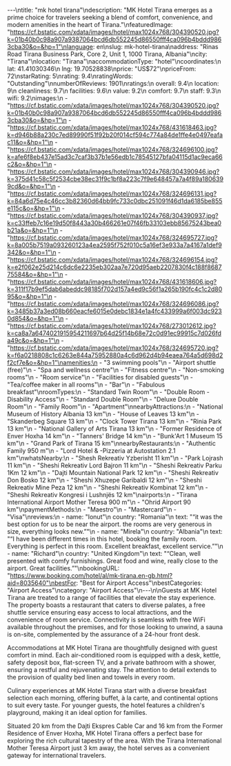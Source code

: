 ---\ntitle: "mk hotel tirana"\ndescription: "MK Hotel Tirana emerges as a prime choice for travelers seeking a blend of comfort, convenience, and modern amenities in the heart of Tirana."\nfeaturedImage: "https://cf.bstatic.com/xdata/images/hotel/max1024x768/304390520.jpg?k=01b40b0c98a907a9387064bcd6db552245d86550fff4ca096b4bddd9863cba30&o=&hp=1"\nlanguage: en\nslug: mk-hotel-tirana\naddress: "Rinas Road Tirana Business Park, Core 2, Unit 1, 1000 Tirana, Albania"\ncity: "Tirana"\nlocation: "Tirana"\naccommodationType: "hotel"\ncoordinates:\n  lat: 41.41030346\n  lng: 19.70528838\nprice: "US$72"\npriceFrom: 72\nstarRating: 5\nrating: 9.4\nratingWords: "Outstanding"\nnumberOfReviews: 1901\nratings:\n  overall: 9.4\n  location: 9\n  cleanliness: 9.7\n  facilities: 9.6\n  value: 9.2\n  comfort: 9.7\n  staff: 9.3\n  wifi: 9.2\nimages:\n  - "https://cf.bstatic.com/xdata/images/hotel/max1024x768/304390520.jpg?k=01b40b0c98a907a9387064bcd6db552245d86550fff4ca096b4bddd9863cba30&o=&hp=1"\n  - "https://cf.bstatic.com/xdata/images/hotel/max1024x768/431618463.jpg?k=d946b88a230c7ed89990f51f92b20f014cf594c774a84de1ffe4e0497eafac11&o=&hp=1"\n  - "https://cf.bstatic.com/xdata/images/hotel/max1024x768/324696100.jpg?k=afe6f8eb437e15ad3c7caf3b37b1e56edb1c78545127bfa04115d1ac9eca66c2&o=&hp=1"\n  - "https://cf.bstatic.com/xdata/images/hotel/max1024x768/304390946.jpg?k=375d41c58c5f2534cbe38ec31f9c1bf8a223c7f9e648457a7a4f89a1806399cd&o=&hp=1"\n  - "https://cf.bstatic.com/xdata/images/hotel/max1024x768/324696131.jpg?k=84a6d75e4c46cc3b82360d64bb9fc733c0dbc251091f46d1da6185be855e115c&o=&hp=1"\n  - "https://cf.bstatic.com/xdata/images/hotel/max1024x768/304390937.jpg?k=c33ffeb7c16e19d50f8443a30b466261e07f46fb33103ebb85675243bea0b21a&o=&hp=1"\n  - "https://cf.bstatic.com/xdata/images/hotel/max1024x768/324695727.jpg?k=8a005b7519a093260123a4ea2595f752f010c5a16ef3e933a7a4167a1def9342&o=&hp=1"\n  - "https://cf.bstatic.com/xdata/images/hotel/max1024x768/324696154.jpg?k=e2f062e25d214c6dc6e2235eb302aa7e720d95aeb2207830f4c188f868775584&o=&hp=1"\n  - "https://cf.bstatic.com/xdata/images/hotel/max1024x768/431618606.jpg?k=311f17b9ef5dab6abeddc98185f702d157a4ed9c56f1a265b190fc4c1c2d8095&o=&hp=1"\n  - "https://cf.bstatic.com/xdata/images/hotel/max1024x768/324696086.jpg?k=3485b37a3ed08b660eacfe6015e0debc1834e1a4fc433999a6f003dc9230d854&o=&hp=1"\n  - "https://cf.bstatic.com/xdata/images/hotel/max1024x768/273012612.jpg?k=ca8a7a6474021915954211697b64d25f14b68e72c0d91ec99915c7d026fda49c&o=&hp=1"\n  - "https://cf.bstatic.com/xdata/images/hotel/max1024x768/324695720.jpg?k=f6a0218808c1c6263e844a75952880a4c6d962d4b94eaea764a5d698d2f2cf7e&o=&hp=1"\namenities:\n  - "3 swimming pools"\n  - "Airport shuttle (free)"\n  - "Spa and wellness centre"\n  - "Fitness centre"\n  - "Non-smoking rooms"\n  - "Room service"\n  - "Facilities for disabled guests"\n  - "Tea/coffee maker in all rooms"\n  - "Bar"\n  - "Fabulous breakfast"\nroomTypes:\n  - "Standard Twin Room"\n  - "Double Room - Disability Access"\n  - "Standard Double Room"\n  - "Deluxe Double Room"\n  - "Family Room"\n  - "Apartment"\nnearbyAttractions:\n  - "National Museum of History Albania 13 km"\n  - "House of Leaves 13 km"\n  - "Skanderbeg Square 13 km"\n  - "Clock Tower Tirana 13 km"\n  - "Rinia Park 13 km"\n  - "National Gallery of Arts Tirana 13 km"\n  - "Former Residence of Enver Hoxha 14 km"\n  - "Tanners' Bridge 14 km"\n  - "Bunk'Art 1 Museum 15 km"\n  - "Grand Park of Tirana 15 km"\nnearbyRestaurants:\n  - "Authentic Family 950 m"\n  - "Lord Hotel & -Pizzeria at Autostation 2.1 km"\nwhatsNearby:\n  - "Shesh Rekreativ Yzberisht 11 km"\n  - "Park Lojrash 11 km"\n  - "Sheshi Rekreativ Lord Bajron 11 km"\n  - "Sheshi Rekreativ Parku 1Km 12 km"\n  - "Dajti Mountain National Park 12 km"\n  - "Sheshi Rekreativ Don Bosko 12 km"\n  - "Sheshi Xhuzepe Garibaldi 12 km"\n  - "Sheshi Rekreativ Mine Peza 12 km"\n  - "Sheshi Rekreativ Kombinat 12 km"\n  - "Sheshi Rekreativ Kongresi i Lushnjës 12 km"\nairports:\n  - "Tirana International Airport Mother Teresa 900 m"\n  - "Ohrid Airport 90 km"\npaymentMethods:\n  - "Maestro"\n  - "Mastercard"\n  - "Visa"\nreviews:\n  - name: "Ionut"\n    country: "Romania"\n    text: "“it was the best option for us to be near the airport. the rooms are very generous in size, everything looks new.”"\n  - name: "Mirela"\n    country: "Albania"\n    text: "“I have been different times in this hotel, booking the family room. Everything is perfect in this room. Excellent breakfast, excellent service.”"\n  - name: "Richard"\n    country: "United Kingdom"\n    text: "“Clean, well presented with comfy furnishings. Great food and wine, really close to the airport. Great facilities.”"\nbookingURL: "https://www.booking.com/hotel/al/mk-tirana.en-gb.html?aid=8035640"\nbestFor: "Best for Airport Access"\nbestCategories: "Airport Access"\ncategory: "Airport Access"\n---\n\nGuests at MK Hotel Tirana are treated to a range of facilities that elevate the stay experience. The property boasts a restaurant that caters to diverse palates, a free shuttle service ensuring easy access to local attractions, and the convenience of room service. Connectivity is seamless with free WiFi available throughout the premises, and for those looking to unwind, a sauna is on-site, complemented by the assurance of a 24-hour front desk.

Accommodations at MK Hotel Tirana are thoughtfully designed with guest comfort in mind. Each air-conditioned room is equipped with a desk, kettle, safety deposit box, flat-screen TV, and a private bathroom with a shower, ensuring a restful and rejuvenating stay. The attention to detail extends to the provision of quality bed linen and towels in every room.

Culinary experiences at MK Hotel Tirana start with a diverse breakfast selection each morning, offering buffet, à la carte, and continental options to suit every taste. For younger guests, the hotel features a children's playground, making it an ideal option for families.

Situated 20 km from the Dajti Ekspres Cable Car and 16 km from the Former Residence of Enver Hoxha, MK Hotel Tirana offers a perfect base for exploring the rich cultural tapestry of the area. With the Tirana International Mother Teresa Airport just 3 km away, the hotel serves as a convenient gateway for international travelers.